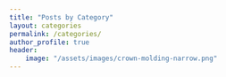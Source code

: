```yaml
---
title: "Posts by Category"
layout: categories
permalink: /categories/
author_profile: true
header:
    image: "/assets/images/crown-molding-narrow.png"
---
```

